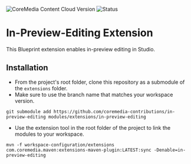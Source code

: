![CoreMedia Content Cloud Version](https://img.shields.io/static/v1?message=2412&label=CoreMedia%20Content%20Cloud&style=for-the-badge&labelColor=666666&color=672779 "This badge shows the CoreMedia version(s) this project is compatible with.
Please read the versioning section of the project to see what other CoreMedia versions are supported and how to find them.")
![Status](https://img.shields.io/static/v1?message=active&label=Status&style=for-the-badge&labelColor=666666&color=2FAC66
"The status badge describes if the project is maintained. Possible values are active and inactive.
If a project is inactive it means that the development has been discontinued and won't support future CoreMedia versions."
)

# In-Preview-Editing Extension

This Blueprint extension enables in-preview editing in Studio.


## Installation

- From the project's root folder, clone this repository as a submodule of the `extensions` folder.
- Make sure to use the branch name that matches your workspace version. 
```
git submodule add https://github.com/coremedia-contributions/in-preview-editing modules/extensions/in-preview-editing
```

- Use the extension tool in the root folder of the project to link the modules to your workspace.
 ```
mvn -f workspace-configuration/extensions com.coremedia.maven:extensions-maven-plugin:LATEST:sync -Denable=in-preview-editing
```
